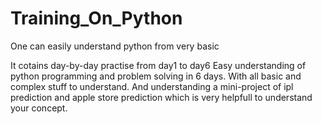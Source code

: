 # Training_On_Python
One can easily understand python from very basic
 
It cotains day-by-day practise from day1 to day6
Easy understanding of python programming and problem solving in 6 days.
With all basic and complex stuff to understand.
And understanding a mini-project of ipl prediction
and apple store prediction which is very helpfull to understand your concept.
